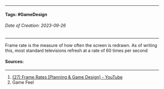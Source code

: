 __________________________________________________________________________
#### **Tags:** #GameDesign 
###### *Date of Creation: 2023-09-26*
__________________________________________________________________________

Frame rate is the measure of how often the screen is redrawn. As of writing this, most standard televisions refresh at a rate of 60 times per second 
#### Sources:
__________________________________________________________________________
1. [(27) Frame Rates [Planning & Game Design] - YouTube](https://www.youtube.com/watch?v=Rjdmi7628GM&list=PLgKCjZ2WsVLSllvUzbkHIQurVIJdhAQ4m&index=5&ab_channel=MasahiroSakuraionCreatingGames)
2. Game Feel